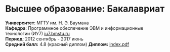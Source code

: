 # Высшее образование: Бакалавриат

**Университет**: МГТУ им. Н. Э. Баумана  
**Кафедра**: Программное обеспечение ЭВМ и информационные технологии (ИУ7) [iu7.bmstu.ru](http://iu7.bmstu.ru)  
**Период**: 2012 сентябрь - 2017 июнь  
**Средний балл:** 4.8 (красный диплом)
**Диплом:** [index.pdf](https://github.com/iproha94/mysql-indexes/blob/master/order/index.pdf)